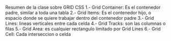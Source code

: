 Resumen de la clase sobre GRID CSS
1.- Grid Container: Es el contenedor padre, similar a toda una tabla 
2.- Grid Items: Es el contenedor hijo, o espacio donde se quiere trabajar dentro del contenedor padre
3.- Grid Lines: lineas verticales entre cada celda
4.- Grid Tracks: son las columnas o filas
5.- Grid Area: es cualquier rectangulo limitado por Grid Lines
6.- Grid Cell: Cada interseccion o celda